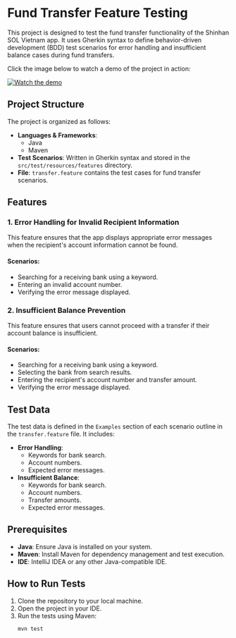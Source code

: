 # Fund Transfer Feature Testing

This project is designed to test the fund transfer functionality of the Shinhan SOL Vietnam app. It uses Gherkin syntax to define behavior-driven development (BDD) test scenarios for error handling and insufficient balance cases during fund transfers.

Click the image below to watch a demo of the project in action:

[![Watch the demo](assets/demo.gif)](https://www.youtube.com/watch?v=FGrSTT0Lt7I)

## Project Structure

The project is organized as follows:

- **Languages & Frameworks**:
    - Java
    - Maven
- **Test Scenarios**: Written in Gherkin syntax and stored in the `src/test/resources/features` directory.
- **File**: `transfer.feature` contains the test cases for fund transfer scenarios.

## Features

### 1. Error Handling for Invalid Recipient Information
This feature ensures that the app displays appropriate error messages when the recipient's account information cannot be found.

#### Scenarios:
- Searching for a receiving bank using a keyword.
- Entering an invalid account number.
- Verifying the error message displayed.

### 2. Insufficient Balance Prevention
This feature ensures that users cannot proceed with a transfer if their account balance is insufficient.

#### Scenarios:
- Searching for a receiving bank using a keyword.
- Selecting the bank from search results.
- Entering the recipient's account number and transfer amount.
- Verifying the error message displayed.

## Test Data

The test data is defined in the `Examples` section of each scenario outline in the `transfer.feature` file. It includes:

- **Error Handling**:
    - Keywords for bank search.
    - Account numbers.
    - Expected error messages.
- **Insufficient Balance**:
    - Keywords for bank search.
    - Account numbers.
    - Transfer amounts.
    - Expected error messages.

## Prerequisites

- **Java**: Ensure Java is installed on your system.
- **Maven**: Install Maven for dependency management and test execution.
- **IDE**: IntelliJ IDEA or any other Java-compatible IDE.

## How to Run Tests

1. Clone the repository to your local machine.
2. Open the project in your IDE.
3. Run the tests using Maven:
   ```bash
   mvn test